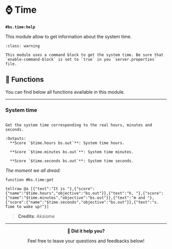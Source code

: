 # ⌚ Time

**`#bs.time:help`**

This module allow to get information about the system time.

```{admonition} Enable command blocks
:class: warning

This module uses a command block to get the system time. Be sure that `enable-command-block` is set to `true` in you `server.properties` file.
```

##  🔧 Functions

You can find below all functions available in this module.

---

###  System time

```{function} #bs.time:get

Get the system time corresponding to the real hours, minutes and seconds.

:Outputs:
  **Score `$time.hours bs.out`**: System time hours.

  **Score `$time.minutes bs.out`**: System time minutes.

  **Score `$time.seconds bs.out`**: System time seconds.
```

*The moment we all dread:*
```mcfunction
function #bs.time:get

tellraw @a [{"text":"It is "},{"score":{"name":"$time.hours","objective":"bs.out"}},{"text":"h, "},{"score":{"name":"$time.minutes","objective":"bs.out"}},{"text":"m and "},{"score":{"name":"$time.seconds","objective":"bs.out"}},{"text":"s. Time to wake up!"}]
```

> **Credits**: Aksiome

---

<div id="gs-comments" align=center>

**💬 Did it help you?**

Feel free to leave your questions and feedbacks below!

</div>
